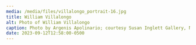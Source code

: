 ```yaml
---
media: /media/files/villalongo_portrait-16.jpg
title: William Villalongo
alt: Photo of William Villalongo
caption: Photo by Argenis Apolinario; courtesy Susan Inglett Gallery, NY.
date: 2023-09-12T12:58:00-0500
---
```

